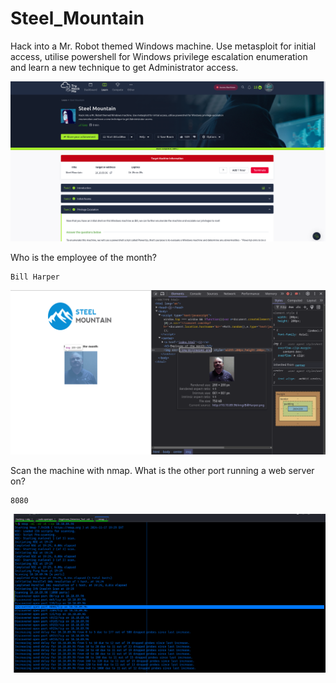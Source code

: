 # Steel_Mountain

Hack into a Mr. Robot themed Windows machine. Use metasploit for initial access, utilise powershell for Windows privilege escalation enumeration and learn a new technique to get Administrator access.

![Introduction](/steel_mountain.png)


Who is the employee of the month?

    Bill Harper

![Inspect](/BillHarper.png)

Scan the machine with nmap. What is the other port running a web server on?

    8080

![nmap scan](/nmap.png)